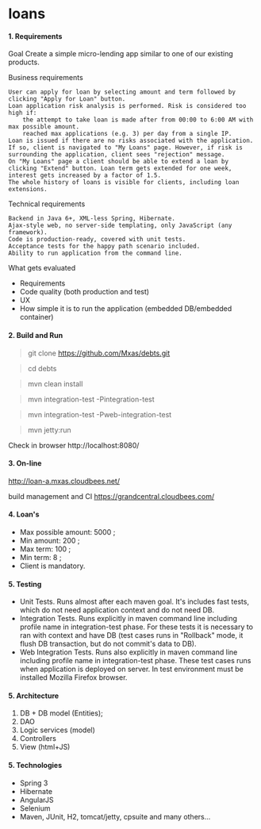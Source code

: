 ﻿loans
=====

#### 1. Requirements
Goal
Create a simple micro-lending app similar to one of our existing products.

Business requirements

    User can apply for loan by selecting amount and term followed by clicking "Apply for Loan" button.
    Loan application risk analysis is performed. Risk is considered too high if:
        the attempt to take loan is made after from 00:00 to 6:00 AM with max possible amount.
        reached max applications (e.g. 3) per day from a single IP.
    Loan is issued if there are no risks associated with the application. If so, client is navigated to "My Loans" page. However, if risk is surrounding the application, client sees "rejection" message.
    On "My Loans" page a client should be able to extend a loan by clicking "Extend" button. Loan term gets extended for one week, interest gets increased by a factor of 1.5.
    The whole history of loans is visible for clients, including loan extensions.

Technical requirements

    Backend in Java 6+, XML-less Spring, Hibernate.
    Ajax-style web, no server-side templating, only JavaScript (any framework).
    Code is production-ready, covered with unit tests.
    Acceptance tests for the happy path scenario included.
    Ability to run application from the command line.

What gets evaluated
- Requirements
- Code quality (both production and test)
- UX
- How simple it is to run the application (embedded DB/embedded container)


#### 2. Build and Run

> git clone https://github.com/Mxas/debts.git

> cd debts

> mvn clean install

> mvn integration-test -Pintegration-test

> mvn integration-test -Pweb-integration-test 

> mvn jetty:run

Check in browser 
http://localhost:8080/

#### 3. On-line 

http://loan-a.mxas.cloudbees.net/

 build management and CI
https://grandcentral.cloudbees.com/

#### 4. Loan's

- Max possible amount: 5000 ;
- Min amount: 200 ;
- Max term: 100 ;
- Min term: 8 ;
- Client is mandatory.

#### 5. Testing

- Unit Tests. Runs almost after each maven goal. It's includes fast tests, which do not need application context and do not need DB.
- Integration Tests. Runs explicitly in maven command line including profile name in integration-test phase. For these tests it is necessary to ran with context and have DB (test cases runs in "Rollback" mode, it flush DB transaction, but do not commit's data to DB).
- Web Integration Tests. Runs also explicitly in maven command line including profile name in integration-test phase. These test cases runs when application is deployed on server. In test environment must be installed Mozilla Firefox  browser.

#### 5. Architecture

1. DB + DB model (Entities);
2. DAO
3. Logic services (model)
4. Controllers
5. View (html+JS)

#### 5. Technologies

- Spring 3
- Hibernate
- AngularJS
- Selenium
- Maven, JUnit, H2, tomcat/jetty, cpsuite and many others...

